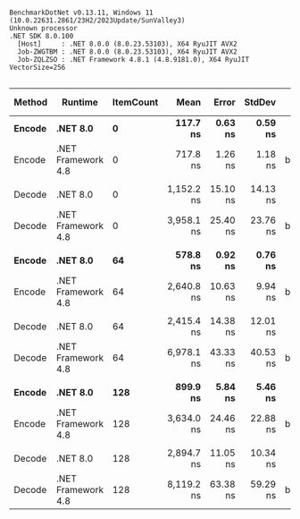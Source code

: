 ```

BenchmarkDotNet v0.13.11, Windows 11 (10.0.22631.2861/23H2/2023Update/SunValley3)
Unknown processor
.NET SDK 8.0.100
  [Host]     : .NET 8.0.0 (8.0.23.53103), X64 RyuJIT AVX2
  Job-ZWGTBM : .NET 8.0.0 (8.0.23.53103), X64 RyuJIT AVX2
  Job-ZQLZSO : .NET Framework 4.8.1 (4.8.9181.0), X64 RyuJIT VectorSize=256


```
| Method | Runtime            | ItemCount | Mean       | Error    | StdDev   | Ratio        | RatioSD | Allocated | Alloc Ratio |
|------- |------------------- |---------- |-----------:|---------:|---------:|-------------:|--------:|----------:|------------:|
| **Encode** | **.NET 8.0**           | **0**         |   **117.7 ns** |  **0.63 ns** |  **0.59 ns** | **6.10x faster** |   **0.04x** |      **40 B** |  **1.00x more** |
| Encode | .NET Framework 4.8 | 0         |   717.8 ns |  1.26 ns |  1.18 ns |     baseline |         |      40 B |             |
|        |                    |           |            |          |          |              |         |           |             |
| Decode | .NET 8.0           | 0         | 1,152.2 ns | 15.10 ns | 14.13 ns | 3.44x faster |   0.05x |     560 B |  1.00x less |
| Decode | .NET Framework 4.8 | 0         | 3,958.1 ns | 25.40 ns | 23.76 ns |     baseline |         |     562 B |             |
|        |                    |           |            |          |          |              |         |           |             |
| **Encode** | **.NET 8.0**           | **64**        |   **578.8 ns** |  **0.92 ns** |  **0.76 ns** | **4.56x faster** |   **0.02x** |      **40 B** |  **1.00x more** |
| Encode | .NET Framework 4.8 | 64        | 2,640.8 ns | 10.63 ns |  9.94 ns |     baseline |         |      40 B |             |
|        |                    |           |            |          |          |              |         |           |             |
| Decode | .NET 8.0           | 64        | 2,415.4 ns | 14.38 ns | 12.01 ns | 2.89x faster |   0.03x |    7248 B |  1.00x less |
| Decode | .NET Framework 4.8 | 64        | 6,978.1 ns | 43.33 ns | 40.53 ns |     baseline |         |    7269 B |             |
|        |                    |           |            |          |          |              |         |           |             |
| **Encode** | **.NET 8.0**           | **128**       |   **899.9 ns** |  **5.84 ns** |  **5.46 ns** | **4.04x faster** |   **0.04x** |      **40 B** |  **1.00x more** |
| Encode | .NET Framework 4.8 | 128       | 3,634.0 ns | 24.46 ns | 22.88 ns |     baseline |         |      40 B |             |
|        |                    |           |            |          |          |              |         |           |             |
| Decode | .NET 8.0           | 128       | 2,894.7 ns | 11.05 ns | 10.34 ns | 2.80x faster |   0.02x |    9112 B |  1.00x less |
| Decode | .NET Framework 4.8 | 128       | 8,119.2 ns | 63.38 ns | 59.29 ns |     baseline |         |    9139 B |             |
